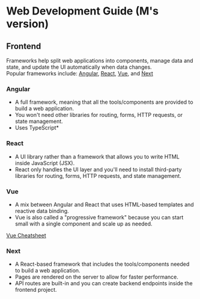 # Web Development Guide (M's version)

## Frontend
Frameworks help split web applications into components, manage data and state, and update the UI automatically when data changes. \
Popular frameworks include: [Angular](###Angular), [React](###React), [Vue](###Vue), and [Next](###Next)

### Angular
  <ul>
    <li>A full framework, meaning that all the tools/components are provided to build a web application.</li>
    <li>You won't need other libraries for routing, forms, HTTP requests, or state management.</li>
    <li>Uses TypeScript*</li>
  </ul>
  
### React
  <ul>
    <li>A UI library rather than a framework that allows you to write HTML inside JavaScript (JSX).</li>
    <li>React only handles the UI layer and you'll need to install third-party libraries for routing, forms, HTTP requests, and state management.</li>
  </ul>


### Vue
  <ul>
    <li>A mix between Angular and React that uses HTML-based templates and reactive data binding.</li>
    <li>Vue is also called a "progressive framework" because you can start small with a single component and scale up as needed.</li>
  </ul>
  
[Vue Cheatsheet](./Vue.md)

### Next
  <ul>
    <li>A React-based framework that includes the tools/components needed to build a web application.</li>
    <li>Pages are rendered on the server to allow for faster performance.</li>
    <li>API routes are built-in and you can create backend endpoints inside the frontend project.</li>
  </ul>
